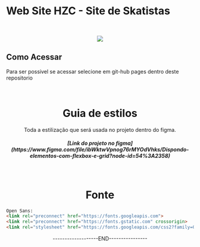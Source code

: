 # Web Site HZC - Site de Skatistas

<br>

<p align="center">
<img src="http://img.shields.io/static/v1?label=STATUS&message=%20FINALIZADO&color=green&style=for-the-badge"/>
</p>

## Como Acessar

<p>Para ser possivel se acessar selecione em git-hub pages dentro deste repositorio</p>

<br>

<h1 align="center">Guia de estilos</h1>

<p align="center">Toda a estilização que será usada no projeto dentro do figma.</p>

<h5 align="center">[Link do projeto no figma]<br>(https://www.figma.com/file/ibWktwVpnog76rMYOdVhks/Dispondo-elementos-com-flexbox-e-grid?node-id=54%3A2358)</h5>
<br>


<h1 align="center">Fonte</h1>

```html
Open Sans:
<link rel="preconnect" href="https://fonts.googleapis.com">
<link rel="preconnect" href="https://fonts.gstatic.com" crossorigin>
<link rel="stylesheet" href="https://fonts.googleapis.com/css2?family=Open+Sans:wght@400;600;700&display=swap">
```

<p align="center">-------------------END----------------</p>
